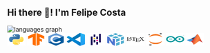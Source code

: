 ## Hi there 🖖! I'm Felipe Costa

<div align="left">
  <img src="https://github-readme-stats.vercel.app/api/top-langs?locale=en&hide_title=true&layout=compact&card_width=320&langs_count=8&theme=github_dark&hide_border=true&username=FelipeWcosta&hide=jupyter%20notebook,tex" height="170" alt="languages graph"  />
</div>

<div align="left">
  <img src="https://github.com/devicons/devicon/blob/master/icons/python/python-original.svg" height="30" width="42" alt="arduino logo"  />
  <img src="https://github.com/devicons/devicon/blob/master/icons/tensorflow/tensorflow-original.svg" height="30" width="42" alt="git logo"  />
  <img src="https://github.com/devicons/devicon/blob/master/icons/c/c-original.svg" height="30" width="42" alt="jupyter logo"  />
  <img src="https://github.com/devicons/devicon/blob/master/icons/vscode/vscode-original.svg" height="30" width="42" alt="tensorflow logo"  />
  <img src="https://github.com/devicons/devicon/blob/master/icons/pandas/pandas-original.svg" height="30" width="42" alt="vscode logo"  />
  <img src="https://github.com/devicons/devicon/blob/master/icons/numpy/numpy-original.svg" height="30" width="42" alt="embeddedc logo"  />
  <img src="https://github.com/devicons/devicon/blob/master/icons/latex/latex-original.svg" height="30" width="42" alt="azure logo"  />
  <img src="https://github.com/devicons/devicon/blob/master/icons/jupyter/jupyter-original.svg" height="30" width="42" alt="flask logo"  />
  <img src="https://github.com/devicons/devicon/blob/master/icons/arduino/arduino-original.svg" height="30" width="42" alt="jenkins logo"  />
  <img src="https://github.com/devicons/devicon/blob/master/icons/matlab/matlab-original.svg" height="30" width="42" alt="pandas logo"  />
</div>
